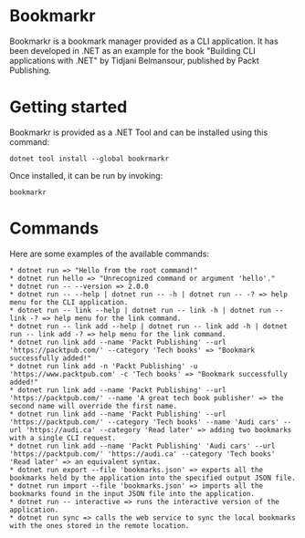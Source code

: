 
# Bookmarkr
Bookmarkr is a bookmark manager provided as a CLI application.
It has been developed in .NET as an example for the book "Building CLI applications with .NET" by Tidjani Belmansour, published by Packt Publishing.  

# Getting started
Bookmarkr is provided as a .NET Tool and can be installed using this command:
```
dotnet tool install --global bookrmarkr
```
Once installed, it can be run by invoking:
```
bookmarkr
```

# Commands
Here are some examples of the available commands:

```
* dotnet run => "Hello from the root command!"
* dotnet run hello => "Unrecognized command or argument 'hello'."
* dotnet run -- --version => 2.0.0
* dotnet run -- --help | dotnet run -- -h | dotnet run -- -? => help menu for the CLI application.
* dotnet run -- link --help | dotnet run -- link -h | dotnet run -- link -? => help menu for the link command.
* dotnet run -- link add --help | dotnet run -- link add -h | dotnet run -- link add -? => help menu for the link command.
* dotnet run link add --name 'Packt Publishing' --url 'https://packtpub.com/' --category 'Tech books' => "Bookmark successfully added!"
* dotnet run link add -n 'Packt Publishing' -u 'https://www.packtpub.com' -c 'Tech books' => "Bookmark successfully added!"
* dotnet run link add --name 'Packt Publishing' --url 'https://packtpub.com/' --name 'A great tech book publisher' => the second name will override the first name.
* dotnet run link add --name 'Packt Publishing' --url 'https://packtpub.com/' --category 'Tech books' --name 'Audi cars' --url 'https://audi.ca' --category 'Read later' => adding two bookmarks with a single CLI request.
* dotnet run link add --name 'Packt Publishing' 'Audi cars' --url 'https://packtpub.com/' 'https://audi.ca' --category 'Tech books' 'Read later' => an equivalent syntax.
* dotnet run export --file 'bookmarks.json' => exports all the bookmarks held by the application into the specified output JSON file.
* dotnet run import --file 'bookmarks.json' => imports all the bookmarks found in the input JSON file into the application.
* dotnet run -- interactive => runs the interactive version of the application.
* dotnet run sync => calls the web service to sync the local bookmarks with the ones stored in the remote location. 
```